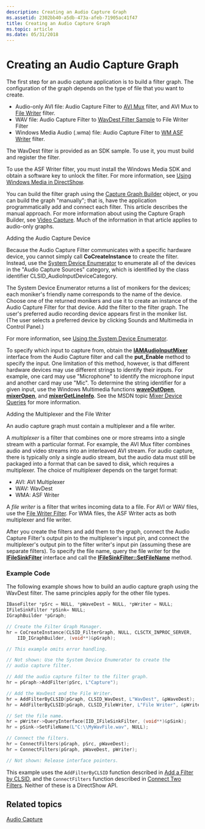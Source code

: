 ```yaml
---
description: Creating an Audio Capture Graph
ms.assetid: 2302bb40-a5db-473a-afeb-71905ac41f47
title: Creating an Audio Capture Graph
ms.topic: article
ms.date: 05/31/2018
---
```


# Creating an Audio Capture Graph

The first step for an audio capture application is to build a filter graph. The configuration of the graph depends on the type of file that you want to create.

-   Audio-only AVI file: Audio Capture Filter to [AVI Mux](avi-mux-filter.md) filter, and AVI Mux to [File Writer](file-writer-filter.md) filter.
-   WAV file: Audio Capture Filter to [WavDest Filter Sample](wavdest-filter-sample.md) to File Writer Filter
-   Windows Media Audio (.wma) file: Audio Capture Filter to [WM ASF Writer](wm-asf-writer-filter.md) filter.

The WavDest filter is provided as an SDK sample. To use it, you must build and register the filter.

To use the ASF Writer filter, you must install the Windows Media SDK and obtain a software key to unlock the filter. For more information, see [Using Windows Media in DirectShow](using-windows-media-in-directshow.md).

You can build the filter graph using the [Capture Graph Builder](capture-graph-builder.md) object, or you can build the graph "manually"; that is, have the application programmatically add and connect each filter. This article describes the manual approach. For more information about using the Capture Graph Builder, see [Video Capture](video-capture.md). Much of the information in that article applies to audio-only graphs.

Adding the Audio Capture Device

Because the Audio Capture Filter communicates with a specific hardware device, you cannot simply call **CoCreateInstance** to create the filter. Instead, use the [System Device Enumerator](system-device-enumerator.md) to enumerate all of the devices in the "Audio Capture Sources" category, which is identified by the class identifier CLSID\_AudioInputDeviceCategory.

The System Device Enumerator returns a list of monikers for the devices; each moniker's friendly name corresponds to the name of the device. Choose one of the returned monikers and use it to create an instance of the Audio Capture Filter for that device. Add the filter to the filter graph. The user's preferred audio recording device appears first in the moniker list. (The user selects a preferred device by clicking Sounds and Multimedia in Control Panel.)

For more information, see [Using the System Device Enumerator](using-the-system-device-enumerator.md).

To specify which input to capture from, obtain the [**IAMAudioInputMixer**](/windows/desktop/api/Strmif/nn-strmif-iamaudioinputmixer) interface from the Audio Capture filter and call the **put\_Enable** method to specify the input. One limitation of this method, however, is that different hardware devices may use different strings to identify their inputs. For example, one card may use "Microphone" to identify the microphone input and another card may use "Mic". To determine the string identifier for a given input, use the Windows Multimedia functions [**waveOutOpen**](/previous-versions//dd743866(v=vs.85)), [**mixerOpen**](/previous-versions//dd757308(v=vs.85)), and [**mixerGetLineInfo**](/previous-versions//dd757303(v=vs.85)). See the MSDN topic [Mixer Device Queries](/windows/desktop/Multimedia/mixer-device-queries) for more information.

Adding the Multiplexer and the File Writer

An audio capture graph must contain a multiplexer and a file writer.

A *multiplexer* is a filter that combines one or more streams into a single stream with a particular format. For example, the AVI Mux filter combines audio and video streams into an interleaved AVI stream. For audio capture, there is typically only a single audio stream, but the audio data must still be packaged into a format that can be saved to disk, which requires a multiplexer. The choice of multiplexer depends on the target format:

-   AVI: AVI Multiplexer
-   WAV: WavDest
-   WMA: ASF Writer

A *file writer* is a filter that writes incoming data to a file. For AVI or WAV files, use the [File Writer Filter](file-writer-filter.md). For WMA files, the ASF Writer acts as both multiplexer and file writer.

After you create the filters and add them to the graph, connect the Audio Capture Filter's output pin to the multiplexer's input pin, and connect the multiplexer's output pin to the filter writer's input pin (assuming these are separate filters). To specify the file name, query the file writer for the [**IFileSinkFilter**](/windows/desktop/api/Strmif/nn-strmif-ifilesinkfilter) interface and call the [**IFileSinkFilter::SetFileName**](/windows/desktop/api/Strmif/nf-strmif-ifilesinkfilter-setfilename) method.

### Example Code

The following example shows how to build an audio capture graph using the WavDest filter. The same principles apply for the other file types.


```C++
IBaseFilter *pSrc = NULL, *pWaveDest = NULL, *pWriter = NULL;
IFileSinkFilter *pSink= NULL;
IGraphBuilder *pGraph;

// Create the Filter Graph Manager.
hr = CoCreateInstance(CLSID_FilterGraph, NULL, CLSCTX_INPROC_SERVER,
    IID_IGraphBuilder, (void**)&pGraph);

// This example omits error handling.

// Not shown: Use the System Device Enumerator to create the 
// audio capture filter.

// Add the audio capture filter to the filter graph. 
hr = pGraph->AddFilter(pSrc, L"Capture");

// Add the WavDest and the File Writer.
hr = AddFilterByCLSID(pGraph, CLSID_WavDest, L"WavDest", &pWaveDest);
hr = AddFilterByCLSID(pGraph, CLSID_FileWriter, L"File Writer", &pWriter);

// Set the file name.
hr = pWriter->QueryInterface(IID_IFileSinkFilter, (void**)&pSink);
hr = pSink->SetFileName(L"C:\\MyWavFile.wav", NULL);

// Connect the filters.
hr = ConnectFilters(pGraph, pSrc, pWaveDest);
hr = ConnectFilters(pGraph, pWaveDest, pWriter);

// Not shown: Release interface pointers.

```



This example uses the `AddFilterByCLSID` function described in [Add a Filter by CLSID](add-a-filter-by-clsid.md), and the `ConnectFilters` function described in [Connect Two Filters](connect-two-filters.md). Neither of these is a DirectShow API.

## Related topics

<dl> <dt>

[Audio Capture](audio-capture.md)
</dt> </dl>

 

 
